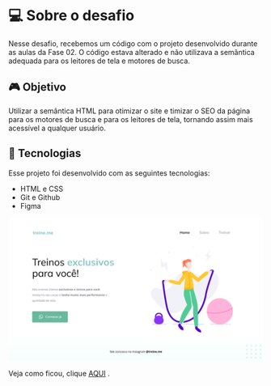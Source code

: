 # 💻 Sobre o desafio

Nesse desafio, recebemos um código com o projeto desenvolvido durante as aulas da Fase 02.
O código estava alterado e não utilizava a semântica adequada para os leitores de tela e motores de busca.


## 🎮 Objetivo

Utilizar a semântica HTML para otimizar o site e timizar o SEO da página para os motores de busca e para os leitores de tela, tornando assim mais acessível a qualquer usuário.

## 🚀 Tecnologias

Esse projeto foi desenvolvido com as seguintes tecnologias:

- HTML e CSS
- Git e Github
- Figma

![desafio](/images/Projeto%2002.png)

Veja como ficou, clique [AQUI](https://danilojcosta.github.io/treine.me-acessibilidade/)
.